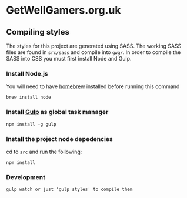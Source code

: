 # GetWellGamers.org.uk

## Compiling styles

The styles for this project are generated using SASS. The working SASS files are found in `src/sass` and compile into `gwg/`. In order to compile the SASS into CSS you must first install Node and Gulp.

### Install Node.js

You will need to have [homebrew](http://brew.sh/) installed before running this command

    brew install node

### Install [Gulp](http://gulpjs.com/) as global task manager

    npm install -g gulp

### Install the project node depedencies

cd to `src` and run the following:

    npm install

### Development

    gulp watch or just 'gulp styles' to compile them
